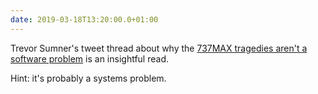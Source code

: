 ```yaml
---
date: 2019-03-18T13:20:00.0+01:00
---
```


Trevor Sumner's tweet thread about why the [737MAX tragedies aren't a software problem](https://twitter.com/trevorsumner/status/1106934369158078470) is an insightful read.

Hint: it's probably a systems problem.
